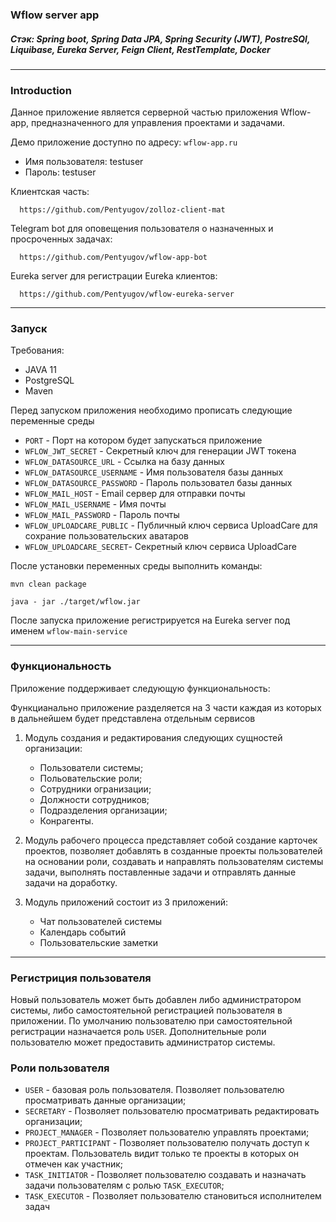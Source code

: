 ### Wflow server app

##### Стэк: Spring boot, Spring Data JPA, Spring Security (JWT), PostreSQl, Liquibase, Eureka Server, Feign Client, RestTemplate, Docker

_____

### Introduction
Данное приложение является серверной частью приложения Wflow-app, предназначенного для управления проектами и задачами.

Демо приложение доступно по адресу:
`wflow-app.ru`

 - Имя пользователя: testuser
 - Пароль: testuser

Клиентская часть:

      https://github.com/Pentyugov/zolloz-client-mat

Telegram bot для оповещения пользователя о назначенных и просроченных задачах:

      https://github.com/Pentyugov/wflow-app-bot

Eureka server для регистрации Eureka клиентов:

      https://github.com/Pentyugov/wflow-eureka-server
____

### Запуск
Требования:
 - JAVA 11
 - PostgreSQL
 - Maven

Перед запуском приложения необходимо прописать следующие переменные среды
 - `PORT` - Порт на котором будет запускаться приложение
 - `WFLOW_JWT_SECRET` - Секретный ключ для генерации JWT токена
 - `WFLOW_DATASOURCE_URL` - Ссылка на базу данных
 - `WFLOW_DATASOURCE_USERNAME` - Имя пользователя базы данных
 - `WFLOW_DATASOURCE_PASSWORD` - Пароль пользовател базы данных
 - `WFLOW_MAIL_HOST` - Email сервер для отправки почты
 - `WFLOW_MAIL_USERNAME` - Имя почты
 - `WFLOW_MAIL_PASSWORD` - Пароль почты
 - `WFLOW_UPLOADCARE_PUBLIC` - Публичный ключ сервиса UploadCare для сохрание пользовательских аватаров
 - `WFLOW_UPLOADCARE_SECRET`- Секретный ключ сервиса UploadCare

После установки переменных среды выполнить команды:

    mvn clean package

    java - jar ./target/wflow.jar

После запуска приложение регистрируется на Eureka server под именем `wflow-main-service`

____

### Функциональность
   
Приложение поддерживает следующую функциональность:

Функцианально приложение разделяется на 3 части каждая из которых в дальнейшем будет представлена отдельным сервисов

1) Модуль создания и редактирования следующих сущностей организации:
   
   - Пользователи системы;
   - Польовательские роли;
   - Сотрудники огранизации;
   - Должности сотрудников;
   - Подразделения организации;
   - Конрагенты.


2) Модуль рабочего процесса представляет собой создание карточек проектов, позволяет добавлять в созданные проекты 
пользователей на основании роли, создавать и направлять пользователям системы задачи, выполнять поставленные задачи и 
отправлять данные задачи на доработку.


3) Модуль приложений состоит из 3 приложений:

   - Чат пользователей системы
   - Календарь событий
   - Пользовательские заметки

____

### Регистриция пользователя

Новый пользователь может быть добавлен либо администратором системы, либо самостоятельной регистрацией пользователя в 
приложении.
По умолчанию пользователю при самостоятельной регистрации назначается роль `USER`. 
Дополнительные роли пользователю может предоставить администратор системы.

### Роли пользователя

 - `USER` - базовая роль пользователя. Позволяет пользователю просматривать данные организации;
 - `SECRETARY` - Позволяет пользователю просматривать редактировать организации;
 - `PROJECT_MANAGER` - Позволяет пользователю управлять проектами;
 - `PROJECT_PARTICIPANT` - Позволяет пользователю получать доступ к проектам. Пользователь видит только те проекты в 
которых он отмечен как участник;
 - `TASK_INITIATOR` - Позволяет пользователю создавать и назначать задачи пользователям с ролью `TASK_EXECUTOR`;
 - `TASK_EXECUTOR` - Позволяет пользователю становиться исполнителем задач